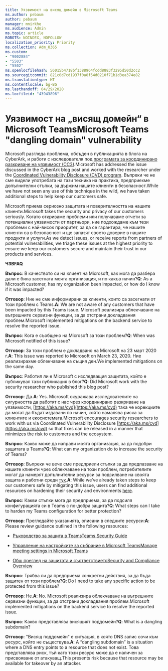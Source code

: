 ```yaml
---
title: Уязвимост на висящ домейн в Microsoft Teams
ms.author: pebaum
author: pebaum
manager: mnirkhe
ms.audience: Admin
ms.topic: article
ROBOTS: NOINDEX, NOFOLLOW
localization_priority: Priority
ms.collection: Adm_O365
ms.custom:
- "9002884"
- "5503"
- "5502"
ms.openlocfilehash: 56015b4718bf1388964fcdd8883f3295d50d2cc2
ms.sourcegitcommit: 821c0d7cd1937f0a8f54d0210f71b1d3ea374e82
ms.translationtype: HT
ms.contentlocale: bg-BG
ms.lasthandoff: 04/29/2020
ms.locfileid: "43943896"
---
```

# <a name="microsoft-teams-dangling-domain-vulnerability"></a><span data-ttu-id="acfda-102">Уязвимост на „висящ домейн“ в Microsoft Teams</span><span class="sxs-lookup"><span data-stu-id="acfda-102">Microsoft Teams "dangling domain" vulnerability</span></span>

<span data-ttu-id="acfda-103">Microsoft разгледа проблема, обсъден в публикацията в блога на CyberArk, и работи с изследователя под [програмата за координирано разкриване на уязвимост (ССЗ)](https://aka.ms/cvd).</span><span class="sxs-lookup"><span data-stu-id="acfda-103">Microsoft has addressed the issue discussed in the CyberArk blog post and worked with the researcher under the [Coordinated Vulnerability Disclosure (CVD) program](https://aka.ms/cvd).</span></span> <span data-ttu-id="acfda-104">Въпреки че не сме видели употребата на тази техника на практика, предприехме допълнителни стъпки, за държим нашите клиенти в безопасност.</span><span class="sxs-lookup"><span data-stu-id="acfda-104">While we have not seen any use of this technique in the wild, we have taken additional steps to help keep our customers safe.</span></span>

<span data-ttu-id="acfda-105">Microsoft приема сериозно защитата и поверителността на нашите клиенти.</span><span class="sxs-lookup"><span data-stu-id="acfda-105">Microsoft takes the security and privacy of our customers seriously.</span></span> <span data-ttu-id="acfda-106">Когато откриваме проблеми или получаваме отчети за потенциални уязвимости от партньори, ние подхождаме към тези проблеми с най-висок приоритет, за да се гарантира, че нашите клиенти са в безопасност и ще запазят своето доверие в нашите продукти и услуги.</span><span class="sxs-lookup"><span data-stu-id="acfda-106">As we detect issues, or receive reports from partners of potential vulnerabilities, we triage these issues at the highest priority to ensure we keep our customers secure and maintain their trust in our products and services.</span></span>

<span data-ttu-id="acfda-107">**ЧЗВ**</span><span class="sxs-lookup"><span data-stu-id="acfda-107">**FAQ**</span></span>

<span data-ttu-id="acfda-108">**Въпрос**: В качеството си на клиент на Microsoft, как мога да разбера дали е била засегната моята организация, и по какъв начин?</span><span class="sxs-lookup"><span data-stu-id="acfda-108">**Q**: As a Microsoft customer, has my organization been impacted, or how do I know if it was impacted?</span></span>

<span data-ttu-id="acfda-109">**Отговор**: Ние не сме информирани за клиенти, които са засегнати от този проблем с Teams.</span><span class="sxs-lookup"><span data-stu-id="acfda-109">**A**: We are not aware of any customers that have been impacted by this Teams issue.</span></span> <span data-ttu-id="acfda-110">Microsoft реализира облекчаване на вътрешните сервизни функции, за да отстрани докладвания проблем.</span><span class="sxs-lookup"><span data-stu-id="acfda-110">Microsoft implemented mitigations on the backend service to resolve the reported issue.</span></span>

<span data-ttu-id="acfda-111">**Въпрос**: Кога е съобщено на Microsoft за този проблем?</span><span class="sxs-lookup"><span data-stu-id="acfda-111">**Q**: When was Microsoft notified of this issue?</span></span>

<span data-ttu-id="acfda-112">**Отговор**: За този проблем е докладвано на Microsoft на 23 март 2020 г.</span><span class="sxs-lookup"><span data-stu-id="acfda-112">**A**: This issue was reported to Microsoft on March 23, 2020.</span></span> <span data-ttu-id="acfda-113">Ние реализирахме облекчаване на същия ден.</span><span class="sxs-lookup"><span data-stu-id="acfda-113">We implemented mitigations on the same day.</span></span>

<span data-ttu-id="acfda-114">**Въпрос**: Работил ли е Microsoft с изследващия защитата, който е публикувал тази публикация в блог?</span><span class="sxs-lookup"><span data-stu-id="acfda-114">**Q**: Did Microsoft work with the security researcher who published this blog post?</span></span>

<span data-ttu-id="acfda-115">**Отговор**: Да.</span><span class="sxs-lookup"><span data-stu-id="acfda-115">**A**: Yes.</span></span> <span data-ttu-id="acfda-116">Microsoft окуражава изследователите на сигурността да работят с нас чрез координирано разкриване на уязвимости, [https://aka.ms/cvd](https://aka.ms/cvd) така че корекциите да могат да бъдат издавани по начин, който намалява риска за клиентите и екосистемата.</span><span class="sxs-lookup"><span data-stu-id="acfda-116">Microsoft encourages security researchers to work with us via Coordinated Vulnerability Disclosure [https://aka.ms/cvd](https://aka.ms/cvd) so that fixes can be released in a manner that minimizes the risk to customers and the ecosystem.</span></span>  

<span data-ttu-id="acfda-117">**Въпрос**: Какво може да направи моята организация, за да подобри защитата в Teams?</span><span class="sxs-lookup"><span data-stu-id="acfda-117">**Q**: What can my organization do to increase the security of Teams?</span></span>  

<span data-ttu-id="acfda-118">**Отговор**: Въпреки че вече сме предприели стъпки за да предпазване на нашите клиенти чрез облекчаване на този проблем, потребителите могат да намерят допълнителни ресурси за подсилване на своята защита и работни среди [тук](https://www.microsoft.com/microsoft-365/blog/2020/04/06/it-professionals-privacy-security-microsoft-teams/).</span><span class="sxs-lookup"><span data-stu-id="acfda-118">**A**: While we’ve already taken steps to keep our customers safe by mitigating this issue, users can find additional resources on hardening their security and environments [here](https://www.microsoft.com/microsoft-365/blog/2020/04/06/it-professionals-privacy-security-microsoft-teams/).</span></span>  

<span data-ttu-id="acfda-119">**Въпрос**: Какви стъпки мога да предприема, за да подсиля конфигурацията си в Teams с по-добра защита?</span><span class="sxs-lookup"><span data-stu-id="acfda-119">**Q**: What steps can I take to harden my Teams configuration for better protection?</span></span>

<span data-ttu-id="acfda-120">**Отговор**: Прегледайте указанията, описани в следните ресурси:</span><span class="sxs-lookup"><span data-stu-id="acfda-120">**A**: Please review guidance outlined in the following resources:</span></span> 

- [<span data-ttu-id="acfda-121">Ръководство за защита в Teams</span><span class="sxs-lookup"><span data-stu-id="acfda-121">Teams Security Guide</span></span>](https://docs.microsoft.com/microsoftteams/teams-security-guide)

- [<span data-ttu-id="acfda-122">Управление на настройките за събрание в Microsoft Teams</span><span class="sxs-lookup"><span data-stu-id="acfda-122">Manage meeting settings in Microsoft Teams</span></span>](https://docs.microsoft.com/microsoftteams/meeting-settings-in-teams)

- [<span data-ttu-id="acfda-123">Общ преглед на защитата и съответствието</span><span class="sxs-lookup"><span data-stu-id="acfda-123">Security and Compliance Overview</span></span>](https://docs.microsoft.com/microsoftteams/security-compliance-overview)

<span data-ttu-id="acfda-124">**Въпрос**: Трябва ли да предприема конкретни действия, за да бъда защитен от този проблем?</span><span class="sxs-lookup"><span data-stu-id="acfda-124">**Q**: Do I need to take any specific action to be protected from this issue?</span></span>

<span data-ttu-id="acfda-125">**Отговор**: Не.</span><span class="sxs-lookup"><span data-stu-id="acfda-125">**A**: No.</span></span> <span data-ttu-id="acfda-126">Microsoft реализира облекчаване на вътрешните сервизни функции, за да отстрани докладвания проблем.</span><span class="sxs-lookup"><span data-stu-id="acfda-126">Microsoft implemented mitigations on the backend service to resolve the reported issue.</span></span>

<span data-ttu-id="acfda-127">**Въпрос**: Какво представлява висящият поддомейн?</span><span class="sxs-lookup"><span data-stu-id="acfda-127">**Q**: What is a dangling subdomain?</span></span>

<span data-ttu-id="acfda-128">**Отговор**: "Висящ поддомейн" е ситуация, в която DNS запис сочи към ресурс, който не съществува.</span><span class="sxs-lookup"><span data-stu-id="acfda-128">**A**:  A “dangling subdomain” is a situation where a DNS entry points to a resource that does not exist.</span></span>  <span data-ttu-id="acfda-129">Това представлява риск, тъй като този ресурс може да е наличен за присвояване от атакуващ.</span><span class="sxs-lookup"><span data-stu-id="acfda-129">This presents risk because that resource may be available for takeover by an attacker.</span></span>
